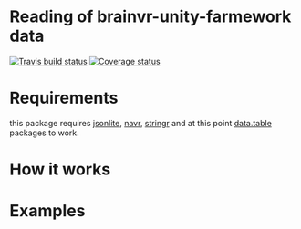 # Reading of brainvr-unity-farmework data

[![Travis build status](https://travis-ci.org/BrainVR/brainvr-reader.svg?branch=master)](https://travis-ci.org/BrainVR/brainvr-reader)
[![Coverage status](https://codecov.io/gh/BrainVR/brainvr-reader/branch/master/graph/badge.svg)](https://codecov.io/github/BrainVR/brainvr-reader?branch=master)

# Requirements
this package requires [jsonlite](), [navr](), [stringr]() and at this point [data.table]() packages to work.

# How it works

# Examples
